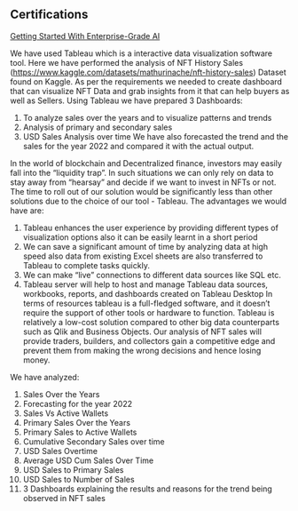 ## Certifications
[Getting Started With Enterprise-Grade AI](https://www.credly.com/badges/f172280e-ba7b-47bc-993f-ac6e4e7460b4/public_url)

We have used Tableau which is a interactive data visualization software tool. Here we
have performed the analysis of NFT History Sales
(https://www.kaggle.com/datasets/mathurinache/nft-history-sales) Dataset found on
Kaggle.
As per the requirements we needed to create dashboard that can visualize NFT Data and
grab insights from it that can help buyers as well as Sellers.
Using Tableau we have prepared 3 Dashboards:
1. To analyze sales over the years and to visualize patterns and trends
2. Analysis of primary and secondary sales
3. USD Sales Analysis over time
We have also forecasted the trend and the sales for the year 2022 and compared it with
the actual output.

In the world of blockchain and Decentralized finance, investors may easily fall into the
“liquidity trap”. In such situations we can only rely on data to stay away from “hearsay”
and decide if we want to invest in NFTs or not.
The time to roll out of our solution would be significantly less than other solutions due to
the choice of our tool - Tableau. The advantages we would have are:
1. Tableau enhances the user experience by providing different types of visualization
options also it can be easily learnt in a short period
2. We can save a significant amount of time by analyzing data at high speed also data
from existing Excel sheets are also transferred to Tableau to complete tasks quickly.
3. We can make “live” connections to different data sources like SQL etc.
4. Tableau server will help to host and manage Tableau data sources, workbooks,
reports, and dashboards created on Tableau Desktop
In terms of resources tableau is a full-fledged software, and it doesn’t require the support of other
tools or hardware to function.
Tableau is relatively a low-cost solution compared to other big data counterparts such as Qlik and
Business Objects.
Our analysis of NFT sales will provide traders, builders, and collectors gain a competitive edge
and prevent them from making the wrong decisions and hence losing money.


We have analyzed:
1) Sales Over the Years
2) Forecasting for the year 2022
3) Sales Vs Active Wallets
4) Primary Sales Over the Years
5) Primary Sales to Active Wallets
6) Cumulative Secondary Sales over time
7) USD Sales Overtime
8) Average USD Cum Sales Over Time
9) USD Sales to Primary Sales
10) USD Sales to Number of Sales
11) 3 Dashboards explaining the results and reasons for the trend being observed in NFT
sales